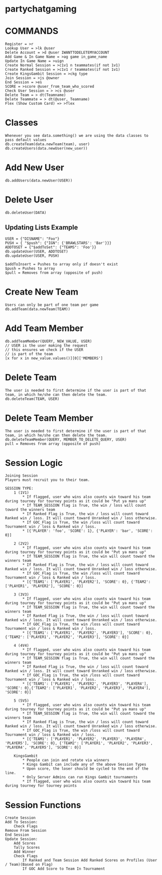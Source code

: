 # partychatgaming

# COMMANDS
    Register = >r
    Lookup User = >lk @user
    Delete Account = >d @user IWANTTODELETEMYACCOUNT
    Add Game & In Game Name = >ag game in_game_name
    Update In Game Name = >uign
    Create Normal Session = >c1v1 n teammates(if not 1v1)
    Create Ranked Session = >c1v1 r teammates(if not 1v1)
    Create KingsGambit Session = >ckg type
    Join Session = >js @owner
    End Session = >es
    SCORE = >score @user_from_team_who_scored
    Check User Session = > >cs @user
    Delete Team = > dt(Teamname)
    Delete Teammate = > dt(@user, Teamname)
    Flex (Show Custom Card) => >flex


# Classes 
    Whenever you see data.something() we are using the data classes to pass default values
    db.createTeam(data.newTeam(team), user)
    db.createUsers(data.newUser(new_user))

# Add New User
    db.addUsers(data.newUser(USER))

# Delete User
    db.deleteUser(DATA)

## Updating Lists Example
    USER = {"DISNAME": "Foo"}
    PUSH = { "$push": {"IGN": {'BRAWLSTARS': 'Bar'}}}
    ADDTOSET = {"$addToSet": {"TEAMS": 'Foo'}}
    db.updateUser(USER, ADDTOSET)
    db.updateUser(USER, PUSH)

    $addToInsert = Pushes to array only if doesn't exist
    $push = Pushes to array
    $pull = Removes from array (opposite of push)

# Create New Team
    Users can only be part of one team per game
    db.addTeam(data.newTeam(TEAM))

# Add Team Member
    db.addTeamMember(QUERY, NEW_VALUE, USER)
    // USER is the user making the request
    // this ensures we check if the USER
    // is part of the team
    [x for x in new_value.values()][0]['MEMBERS']

# Delete Team
    The user is needed to first determine if the user is part of that team, in which he/she can then delete the team.
    db.deleteTeam(TEAM, USER)

# Delete Team Member
    The user is needed to first determine if the user is part of that team, in which he/she can then delete the team.
    db.deleteTeamMember(QUERY, MEMBER_TO_DELETE_QUERY, USER)
    pull = Removes from array (opposite of push)



# Session Logic
    Joining Session
    Players must recruit you to their team. 

    SESSION TYPE:
        1 (1V1)
            * If flagged, user who wins also counts win toward his team during tourney for tourney points as it could be "Put ya mans up"
            * If TEAM_SESSION flag is True, the win / loss will count toward the winners team
            * If Ranked Flag is True, the win / loss will count toward Ranked win / loss. It will count toward Unranked win / loss otherwise.
            * If GOC_Flag is True, the win /loss will count toward Tournament win / loss & Ranked win / loss. 
            * [{'PLAYER': 'foo', 'SCORE': 1}, {'PLAYER': 'bar', 'SCORE': 0}]

        2 (2V2)
            * If flagged, user who wins also counts win toward his team during tourney for tourney points as it could be "Put ya mans up"
            * If TEAM_SESSION flag is True, the win will count toward the winners team 
            * If Ranked Flag is True, the win / loss will count toward Ranked win / loss. It will count toward Unranked win / loss otherwise.
            * If GOC_Flag is True, the win /loss will count toward Tournament win / loss & Ranked win / loss. 
            * [{'TEAM1': ['PLAYER1', 'PLAYER2'], 'SCORE': 0}, {'TEAM2': ['PLAYER1', 'PLAYER2'], 'SCORE': 0}]

        3 (3V3)
            * If flagged, user who wins also counts win toward his team during tourney for tourney points as it could be "Put ya mans up"
            * If TEAM_SESSION flag is True, the win will count toward the winners team
            * If Ranked Flag is True, the win / loss will count toward Ranked win / loss. It will count toward Unranked win / loss otherwise.
            * If GOC_Flag is True, the win /loss will count toward Tournament win / loss & Ranked win / loss. 
            * [{'TEAM1': ['PLAYER1', 'PLAYER2', 'PLAYER3'], 'SCORE': 0}, {'TEAM2': ['PLAYER1', 'PLAYER2', 'PLAYER3'], 'SCORE': 0}]

        4 (4V4)
            * If flagged, user who wins also counts win toward his team during tourney for tourney points as it could be "Put ya mans up" 
            * If TEAM_SESSION flag is True, the win will count toward the winners team
            * If Ranked Flag is True, the win / loss will count toward Ranked win / loss. It will count toward Unranked win / loss otherwise.
            * If GOC_Flag is True, the win /loss will count toward Tournament win / loss & Ranked win / loss. 
            * [{'TEAM1': ['PLAYER1', 'PLAYER2', 'PLAYER3', 'PLAYER4'], 'SCORE': 0},{'TEAM2': ['PLAYER1', 'PLAYER2', 'PLAYER3', 'PLAYER4'], 'SCORE': 0}]

        5 (5V5)
            * If flagged, user who wins also counts win toward his team during tourney for tourney points as it could be "Put ya mans up" 
            * If TEAM_SESSION flag is True, the win will count toward the winners team
            * If Ranked Flag is True, the win / loss will count toward Ranked win / loss. It will count toward Unranked win / loss otherwise.
            * If GOC_Flag is True, the win /loss will count toward Tournament win / loss & Ranked win / loss. 
            * [{'TEAM1': ['PLAYER1', 'PLAYER2', 'PLAYER3', 'PLAYER4', 'PLAYER5'], 'SCORE': 0}, {'TEAM2': ['PLAYER1', 'PLAYER2', 'PLAYER3', 'PLAYER4', 'PLAYER5'], 'SCORE': 0}]

        KingsGambit
            * People can join and rotate via winners
            * Kings Gambit can include any of the above Session Types
            * Upon score, the loser should be cycled to the end of the line. 
            * Only Server Admins can run Kings Gambit tournaments
            * If flagged, user who wins also counts win toward his team during tourney for tourney points

# Session Functions
    Create Session
    Add To Session:
        Check Flags
    Remove From Session
    End Session
    Update Session:
        Add Scores
        Tally Scores
        Add Winner
        Check Flags
            If Ranked and Team Session Add Ranked Scores on Profiles (User / Team)(Based on Flag)
            If GOC Add Score to Team In Tournament